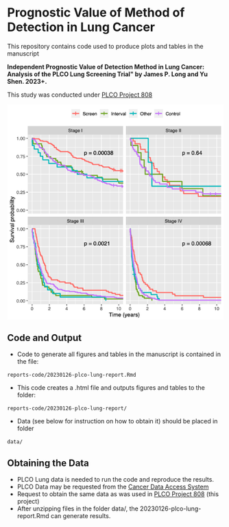 # Prognostic Value of Method of Detection in Lung Cancer

This repository contains code used to produce plots and tables in the manuscript 

**Independent Prognostic Value of Detection Method in Lung Cancer: Analysis of the PLCO Lung Screening Trial" by James P. Long and Yu Shen. 2023+.**

This study was conducted under [PLCO Project 808](https://cdas.cancer.gov/approved-projects/3140/)

<img align="center" src="km-example.png">

## Code and Output

* Code to generate all figures and tables in the manuscript is contained in the file:
```
reports-code/20230126-plco-lung-report.Rmd
```
* This code creates a .html file and outputs figures and tables to the folder:
```
reports-code/20230126-plco-lung-report/
```
* Data (see below for instruction on how to obtain it) should be placed in folder
```
data/
```

## Obtaining the Data

* PLCO Lung data is needed to run the code and reproduce the results.
* PLCO Data may be requested from the [Cancer Data Access System](https://cdas.cancer.gov/)
* Request to obtain the same data as was used in [PLCO Project 808](https://cdas.cancer.gov/approved-projects/3140/) (this project)
* After unzipping files in the folder data/, the 20230126-plco-lung-report.Rmd can generate results.
